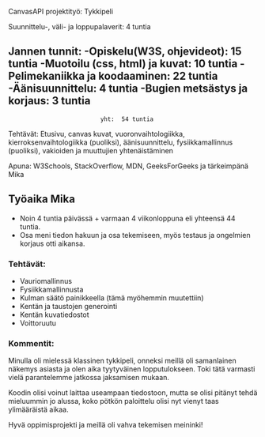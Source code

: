CanvasAPI projektityö: Tykkipeli

Suunnittelu-, väli- ja loppupalaverit:  4 tuntia

Jannen tunnit:
  -Opiskelu(W3S, ohjevideot):       15 tuntia
  -Muotoilu (css, html) ja kuvat:   10 tuntia
  -Pelimekaniikka ja koodaaminen:   22 tuntia
  -Äänisuunnittelu:                 4 tuntia
  -Bugien metsästys ja korjaus:     3 tuntia
  ----------------------------------------------
                              yht:  54 tuntia

  Tehtävät: Etusivu, canvas kuvat, vuoronvaihtologiikka, kierroksenvaihtologiikka (puoliksi),
            äänisuunnittelu, fysiikkamallinnus (puoliksi), vakioiden ja muuttujien yhtenäistäminen

Apuna: W3Schools, StackOverflow, MDN, GeeksForGeeks ja tärkeimpänä Mika

## Työaika Mika

- Noin 4 tuntia päivässä + varmaan 4 viikonloppuna eli yhteensä 44  tuntia.
- Osa meni tiedon hakuun ja osa tekemiseen, myös testaus ja ongelmien korjaus otti aikansa.

### Tehtävät:
- Vauriomallinnus
- Fysiikkamallinnusta
- Kulman säätö painikkeella (tämä myöhemmin muutettiin)
- Kentän ja taustojen generointi
- Kentän kuvatiedostot
- Voittoruutu

### Kommentit:
Minulla oli mielessä klassinen tykkipeli, onneksi meillä oli samanlainen näkemys asiasta ja olen aika tyytyväinen lopputulokseen. Toki tätä varmasti vielä parantelemme jatkossa jaksamisen mukaan.

Koodin olisi voinut laittaa useampaan tiedostoon, mutta se olisi pitänyt tehdä mieluummin jo alussa, koko pötkön paloittelu olisi nyt vienyt taas ylimääräistä aikaa.

Hyvä oppimisprojekti ja meillä oli vahva tekemisen meininki!
